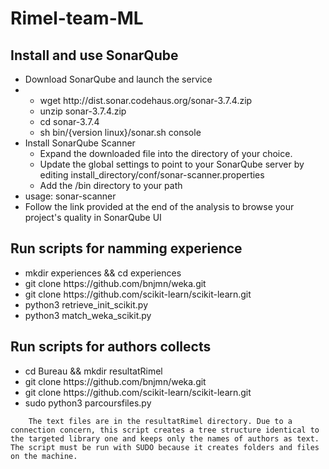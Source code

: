 # Rimel-team-ML

## Install and use SonarQube

<ul>
    <li>Download SonarQube and launch the service</li>
  <li>
  <ul> 
    <li>wget http://dist.sonar.codehaus.org/sonar-3.7.4.zip</li>  
    <li>unzip sonar-3.7.4.zip</li> 
    <li>cd sonar-3.7.4</li> 
    <li>sh bin/{version linux}/sonar.sh console</li>
  </ul>
    </li>
   <li>Install SonarQube Scanner
    <ul> 
    <li>Expand the downloaded file into the directory of your choice.</li>  
      <li>Update the global settings to point to your SonarQube server by editing install_directory/conf/sonar-scanner.properties</li>
    <li>Add the <install_directory>/bin directory to your path</li> 
  </ul>
</li>
  <li>usage: sonar-scanner</li>
  <li>Follow the link provided at the end of the analysis to browse your project's quality in SonarQube UI</li>
</ul>

## Run scripts for namming experience

<ul>
    <li>mkdir experiences && cd experiences</li>
    <li>git clone https://github.com/bnjmn/weka.git</li>
    <li>git clone https://github.com/scikit-learn/scikit-learn.git</li>
    <li>python3 retrieve_init_scikit.py</li>
    <li>python3 match_weka_scikit.py</li>
</ul>

## Run scripts for authors collects

<ul>
    <li> cd Bureau && mkdir resultatRimel</li>
    <li>git clone https://github.com/bnjmn/weka.git</li>
    <li>git clone https://github.com/scikit-learn/scikit-learn.git</li>
    <li>sudo python3 parcoursfiles.py <path_to_desired_tree_height> <lib_name> </li>
</ul>
        
        The text files are in the resultatRimel directory. Due to a connection concern, this script creates a tree structure identical to the targeted library one and keeps only the names of authors as text. The script must be run with SUDO because it creates folders and files on the machine.

